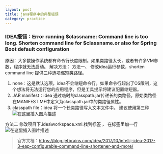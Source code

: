 ```yaml
---
layout: post
title: java程序中的典型错误
category: practice
---
```


### IDEA报错：Error running $classname: Command line is too long. Shorten command line for $classname.or also for Spring Boot default configuration

原因：大多数操作系统都有命令行长度限制。如果类路径太长，或者有许多VM参数，程序就无法启动。
解决方法：
方法一、
修改idea运行参数，shorten command line 提供三种选项缩短类路径。
1. none：这是默认选项，idea不会缩短命令行。如果命令行超出了OS限制，这个想法将无法运行您的应用程序，但是工具提示将建议配置缩短器。
2. JAR manifest：idea 通过临时的classpath.jar传递长的类路径。原始类路径在MANIFEST.MF中定义为classpath.jar中的类路径属性。
3. classpath file：idea 将一个长类路径写入文本文件中。
建议使用第三种
![在这里插入图片描述](http://www.laughitover.com/assets/images/2019/commonTools/0501.png)

方法二
修改项目下.idea\workspace.xml.找到标签 <component name="PropertiesComponent"> ， 
在标签里加一行  <property name="dynamic.classpath" value="true" />
![在这里插入图片描述](http://www.laughitover.com/assets/images/2019/commonTools/0502.png)

>官方文档：https://blog.jetbrains.com/idea/2017/10/intellij-idea-2017-3-eap-configurable-command-line-shortener-and-more/